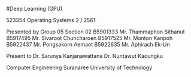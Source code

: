 #Deep Learning (GPU)

523354 Operating Systems
2 / 2561

Presented by Group 05 Section 02
B5901333	Mr. Thammaphon Sithanut
B5917495	Mr. Sivaroot Chuncharoen
B5917525	Mr. Monton Kanpoh
B5922437	Mr. Pongsakorn Aemaot
B5922635	Mr. Aphirach Ek-Un

Present to
Dr. Sarunya Kanjanawattana
Dr. Nuntawut Kaoungku


Computer Engineering
Suranaree University of Technology
